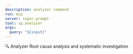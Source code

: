 ```yaml
---
description: analyzer command
run: mcp
server: super-prompt
tool: sp.analyzer
args:
  query: "${input}"
---
```


🔍 Analyzer
Root cause analysis and systematic investigation
